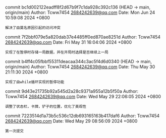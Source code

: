 commit bc1d002122eadff8f2d67b9f7c1da928c392c136 (HEAD -> main, origin/main)
Author: Tcww7454 <2684242639@qq.com>
Date:   Mon Jun 24 10:59:08 2024 +0800

    解决了由莫名原因引起的访问冲突

commit 7f2bbf079e5a820dab37e4485ff0ed870ae8251d
Author: Tcww7454 <2684242639@qq.com>
Date:   Fri May 31 16:04:06 2024 +0800

    实现了在暂停时存储一局数据，并在开局时选择是否继续上一局


commit b4ff4c05fbbf55311deacaa344c3ac5f4d6d0340 (HEAD -> main, origin/main)
Author: Tcww7454 <2684242639@qq.com>
Date:   Thu May 30 21:11:30 2024 +0800

    实现了由while循环实现的暂停功能

commit 9d43e21735b92a545d2a28c9371a955a12b5f50a
Author: Tcww7454 <2684242639@qq.com>
Date:   Wed May 29 22:06:05 2024 +0800

    调整了状态栏，卡牌，铲子的位置，优化了美观性

commit 7223514d1a73b5c536c12db693165163b417daf6
Author: Tcww7454 <2684242639@qq.com>
Date:   Wed May 29 08:56:09 2024 +0800

    第一次提交
